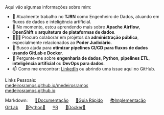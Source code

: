 Aqui vão algumas informações sobre mim:

- 🔭 Atualmente trabalho no **TJRN** como Engenheiro de Dados, atuando em fluxos de dados e inteligência artificial.
- 🌱 No momento, estou aprendendo mais sobre **Apache Airflow**, **OpenShift** e **arquitetura de plataformas de dados**.
- 👨🏽‍💻 Procuro colaborar em projetos da **administração pública**, especialmente relacionados ao **Poder Judiciário**.
- 🤔 Busco ajuda para **otimizar pipelines CI/CD para fluxos de dados usando GitLab e Docker**.
- 💬 Pergunte-me sobre **engenharia de dados**, **Python**, **pipelines ETL**, **inteligência artificial** ou **DevOps para dados**.
- 📫 Como me encontrar: [LinkedIn](https://www.linkedin.com/in/medeirosramos) ou abrindo uma issue aqui no GitHub.


Links Pessoais:  
[medeirosramos.github.io/medeirosramos](https://medeirosramos.github.io/medeirosramos)  
[medeirosramos.github.io](https://medeirosramos.github.io/)  

Markdown:
&nbsp;&nbsp;&nbsp;&nbsp; [📡Documentação](https://gitlab.tjrn.jus.br/ia/gitlab-profile/-/blob/main/README.md) 
&nbsp;&nbsp;&nbsp;&nbsp; [📔Guia Rápido](https://ajuda.gitlab.io/guia-rapido/markdown/markdown/) 
&nbsp;&nbsp;&nbsp;&nbsp; [📚Implementação GitLab](https://docs.gitlab.com/ee/user/markdown.html) 
&nbsp;&nbsp;&nbsp;&nbsp; [🐍Python](https://medeirosramos.github.io/medeirosramos/PYTHON.html)[📝](PYTHON.md) 
&nbsp;&nbsp;&nbsp;&nbsp; [®️R](https://gitlab.tjrn.jus.br/ia/gitlab-profile/-/blob/main/R.md) 
&nbsp;&nbsp;&nbsp;&nbsp; [🐋Docker](https://medeirosramos.github.io/medeirosramos/DOCKER.html)[📝](DOCKER.md)
